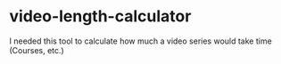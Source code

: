 # video-length-calculator
I needed this tool to calculate how much a video series would take time (Courses, etc.)
